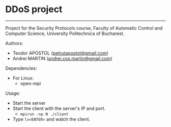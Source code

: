 # DDoS project

-----

Project for the Security Protocols course, Faculty of Automatic Control and Computer Science, University Politechnica of Bucharest.

Authors:

* Teodor APOSTOL (petrutapostol@gmail.com)
* Andrei MARTIN (andrei.cos.martin@gmail.com)

Dependencies:

* For Linux:
  * open-mpi

Usage:

* Start the server
* Start the client with the server's IP and port.
  * `mpirun -np N ./client` 
* Type `ls<ENTER>` and watch the client.